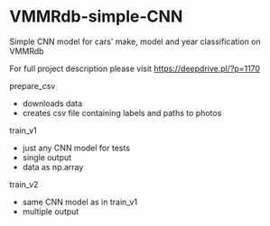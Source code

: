 # VMMRdb-simple-CNN
Simple CNN model for cars' make, model and year classification on VMMRdb

For full project description please visit https://deepdrive.pl/?p=1170

prepare_csv
 - downloads data
 - creates csv file containing labels and paths to photos
 
train_v1
 - just any CNN model for tests
 - single output
 - data as np.array

train_v2
 - same CNN model as in train_v1
 - multiple output
 
